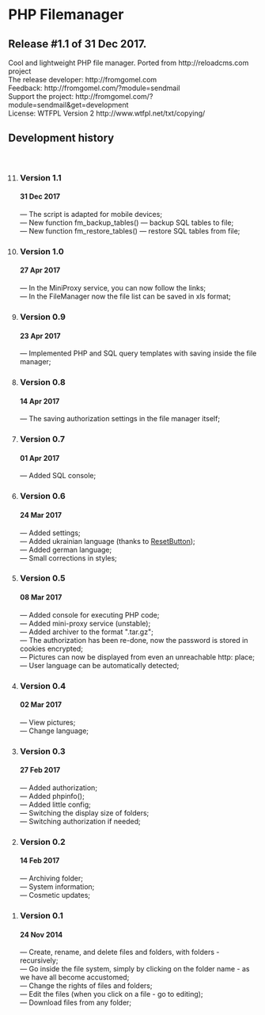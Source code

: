 <h1>PHP Filemanager</h1>
<h2>Release #1.1 of 31 Dec 2017.</h2>
Cool and lightweight PHP file manager. 
Ported from http://reloadcms.com project<br />
The release developer: http://fromgomel.com<br />
Feedback: http://fromgomel.com/?module=sendmail<br />
Support the project: http://fromgomel.com/?module=sendmail&get=development<br />
License: WTFPL Version 2 http://www.wtfpl.net/txt/copying/

<h2>Development history</h2><br />
<ol reversed>
	<li>
		<h3>Version 1.1</h3>
		<h4>31 Dec 2017</h4>
		<p>
			— The script is adapted for mobile devices;<br />
			— New function fm_backup_tables() — backup SQL tables to file;<br />
			— New function fm_restore_tables() — restore SQL tables from file;<br />
		</p>
	</li>
	<li>
		<h3>Version 1.0</h3>
		<h4>27 Apr 2017</h4>
		<p>
			— In the MiniProxy service, you can now follow the links;<br />
			— In the FileManager now the file list can be saved in xls format;<br />
		</p>
	</li>
	<li>
		<h3>Version 0.9</h3>
		<h4>23 Apr 2017</h4>
		<p>
			— Implemented PHP and SQL query templates with saving inside the file manager;<br />
		</p>
	</li>
	<li>
		<h3>Version 0.8</h3>
		<h4>14 Apr 2017</h4>
		<p>
			— The saving authorization settings in the file manager itself;<br />
		</p>
	</li>
	<li>
		<h3>Version 0.7</h3>
		<h4>01 Apr 2017</h4>
		<p>
			— Added SQL console;<br />
		</p>
	</li>
	<li>
		<h3>Version 0.6</h3>
		<h4>24 Mar 2017</h4>
		<p>
			— Added settings;<br />
			— Added ukrainian language (thanks to <a href="https://github.com/ResetButton">ResetButton</a>);<br />
			— Added german language;<br />
			— Small corrections in styles;<br />
		</p>
	</li>
	<li>
		<h3>Version 0.5</h3>
		<h4>08 Mar 2017</h4>
		<p>
			— Added console for executing PHP code;<br />
			— Added mini-proxy service (unstable);<br />
			— Added archiver to the format ".tar.gz";<br />
			— The authorization has been re-done, now the password is stored in cookies encrypted;<br />
			— Pictures can now be displayed from even an unreachable http: place;<br />
			— User language can be automatically detected;<br />
		</p>
	</li>
	<li>
		<h3>Version 0.4</h3>
		<h4>02 Mar 2017</h4>
		<p>
			— View pictures;<br />
			— Change language;<br />
		</p>
	</li>
	<li>
		<h3>Version 0.3</h3>
		<h4>27 Feb 2017</h4>
		<p>
			— Added authorization;<br />
			— Added phpinfo();<br />
			— Added little config;<br />
			— Switching the display size of folders;<br />
			— Switching authorization if needed;<br />
		</p>
	</li>
	<li>
		<h3>Version 0.2</h3>
		<h4>14 Feb 2017</h4>
		<p>
			— Archiving folder;<br />
			— System information;<br />
			— Cosmetic updates;<br />
		</p>
	</li>
	<li>
		<h3>Version 0.1</h3>
		<h4>24 Nov 2014</h4>
		<p>
			— Create, rename, and delete files and folders, with folders - recursively;<br />
			— Go inside the file system, simply by clicking on the folder name - as we have all become accustomed;<br />
			— Change the rights of files and folders;<br />
			— Edit the files (when you click on a file - go to editing);<br />
			— Download files from any folder;<br />
		</p>
	</li>
</ol>
<br />
